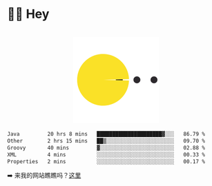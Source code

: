 
# 👋🏻 Hey
<div align="center">
	<br>
	<img src="https://raw.githubusercontent.com/Aniket965/Aniket965/master/pacman.svg?sanitize=true" width="200" height="200">
	<br>
</div>

<!--START_SECTION:waka-->
```text
Java         20 hrs 8 mins   █████████████████████▓░░░   86.79 % 
Other        2 hrs 15 mins   ██▒░░░░░░░░░░░░░░░░░░░░░░   09.70 % 
Groovy       40 mins         ▓░░░░░░░░░░░░░░░░░░░░░░░░   02.88 % 
XML          4 mins          ░░░░░░░░░░░░░░░░░░░░░░░░░   00.33 % 
Properties   2 mins          ░░░░░░░░░░░░░░░░░░░░░░░░░   00.17 % 
```
<!--END_SECTION:waka-->

 ➡️  来我的网站瞧瞧吗？[这里](https://www.shaolongfei.com)
